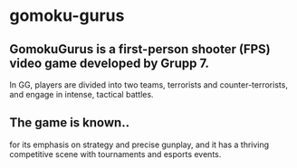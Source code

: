 # gomoku-gurus
## GomokuGurus is a first-person shooter (FPS) video game developed by Grupp 7.
In GG, players are divided into two teams, terrorists and counter-terrorists, and engage in intense, tactical battles.
## The game is known..
for its emphasis on strategy and precise gunplay, and it has a thriving competitive scene with tournaments and esports events.
